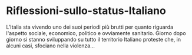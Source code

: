 # Riflessioni-sullo-status-Italiano
L'Italia sta vivendo uno dei suoi periodi più brutti per quanto riguarda l'aspetto sociale, economico, politico e ovviamente sanitario. Giorno dopo giorno si stanno sviluppando su tutto il territorio Italiano proteste che, in alcuni casi, sfociano nella violenza...
